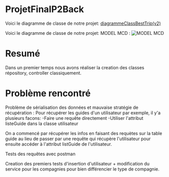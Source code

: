 # ProjetFinalP2Back

Voici le diagramme de classe de notre projet: 
[diagrammeClassBestTrip(v2)](https://user-images.githubusercontent.com/127097635/230321365-7611da73-e59b-40f3-8155-b99365678739.jpg)

Voici le diagramme de classe de notre projet:
 MODEL MCD : 
![MODEL MCD](https://user-images.githubusercontent.com/127097584/231392666-e41ea20c-2958-443b-aeda-c145eb7c103b.png)

# Resumé
Dans un premier temps nous avons réaliser la creation des classes répository, controller classiquement.

# Problème rencontré
Problème de sérialisation des données et mauvaise stratégie de récupération :
  Pour récupérer les guides d'un utilisateur par exemple, il y'a plusieurs facons:
      -Faire une requête directement
      -Utiliser l'attribut listeGuide dans la classe utilisateur
      
      
 On a commencé par récupérer les infos en faisant des requètes sur la table guide au lieu de passer par une requête qui récupère l'utilisateur pour ensuite accéder à l'attribut listGuide de l'utilisateur.
 
 Tests des requêtes avec postman

Creation des premiers tests d'insertion d'utilisateur + modification du service pour les compagnies pour bien différencier le type de compagnie. 
